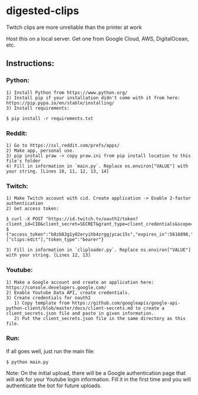 # digested-clips
Twitch clips are more unreliable than the printer at work

Host this on a local server. Get one from Google Cloud, AWS, DigitalOcean, etc.

## Instructions:

### Python:
    1) Install Python from https://www.python.org/
    2) Install pip if your installation didn't come with it from here: https://pip.pypa.io/en/stable/installing/
    3) Install requirements:

    $ pip install -r requirements.txt

### Reddit:
    1) Go to https://ssl.reddit.com/prefs/apps/
    2) Make app, personal use.
    3) pip install praw -> copy praw.ini from pip install location to this file's folder
    4) Fill in information in `main.py`. Replace os.environ["VALUE"] with your string. [Lines 10, 11, 12, 13, 14]

### Twitch:
    1) Make Twitch account with cid. Create application -> Enable 2-factor authentication
    2) Get access token:

    $ curl -X POST "https://id.twitch.tv/oauth2/token?client_id=CID&client_secret=SECRET&grant_type=client_credentials&scope=clips:edit"
    $ {"access_token":"b8zb83g1y02eryihb4zrggjycac15s","expires_in":5616898,"scope":["clips:edit"],"token_type":"bearer"}

    3) Fill in information in `cliploader.py`. Replace os.environ["VALUE"] with your string. [Lines 12, 13]

### Youtube:
    1) Make a Google account and create an application here: https://console.developers.google.com/
    2) Enable Youtube Data API, create credentials.
    3) Create credentials for oauth2
       1) Copy template from https://github.com/googleapis/google-api-python-client/blob/master/docs/client-secrets.md to create a client_secrets.json file and paste in given information.
       2) Put the client_secrets.json file in the same directory as this file.

### Run:
If all goes well, just run the main file:

    $ python main.py

Note: On the initial upload, there will be a Google authentication page that will ask for your Youtube login information. Fill it in the first time and you will authenticate the bot for future uploads.